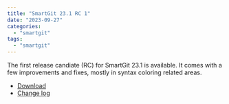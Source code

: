 ```yaml
---
title: "SmartGit 23.1 RC 1"
date: "2023-09-27"
categories: 
  - "smartgit"
tags: 
  - "smartgit"
---
```


The first release candiate (RC) for SmartGit 23.1 is available.
It comes with a few improvements and fixes, mostly in syntax coloring related areas.

- [Download](https://www.syntevo.com/smartgit/preview)
- [Change log](https://www.syntevo.com/smartgit/changelog-eap.txt)
